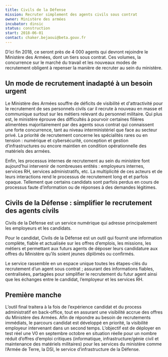 ```yaml
---
title: Civils de la Défense
mission: Recruter simplement des agents civils sous contrat
owner: Ministère des armées
incubator: dinsic
status: construction
start: 2018-06-01
contact: chaker.bejaoui@beta.gouv.fr
---
```


D’ici fin 2018, ce seront près de 4 000 agents qui devront rejoindre le Ministère des Armées, dont un tiers sous contrat. Ces volumes, la concurrence sur le marché du travail et les nouveaux modes de recrutement obligent à repenser la manière de recruter au sein du ministère.

## Un mode de recrutement inadapté à un besoin urgent

Le Ministère des Armées souffre de déficits de visibilité et d'attractivité pour le recrutement de ses personnels civils car il recrute à nouveau en masse et communique surtout sur les métiers relevant du personnel militaire.
Qui plus est, le ministère éprouve des difficultés à pourvoir certaines filières alimentées majoritairement par des agents sous contrat qui connaissent une forte concurrence, tant au niveau interministériel que face au secteur privé. La priorité de recrutement concerne les spécialités rares ou en tension : numérique et cybersécurité, conception et gestion d’infrastructures ou encore maintien en condition opérationnelle des matériels des armées.

Enfin, les processus internes de recrutement au sein du ministère font aujourd’hui intervenir de nombreuses entités : employeurs internes, services RH, services administratifs, etc. La multiplicité de ces acteurs et de leurs interactions rend le processus de recrutement long et et parfois opaque. Tellement que certains candidats sont parfois perdus en cours de processus faute d’information ou de réponses à des demandes légitimes.

## Civils de la Défense : simplifier le recrutement des agents civils

Civils de la Défense est un service numérique qui adresse principalement les employeurs et les candidats. 

Pour le candidat, Civils de la Défense est un outil qui fournit une information complète, fiable et actualisée sur les offres d’emplois, les missions, les métiers et permettant aux futurs agents de  déposer leurs candidature aux offres du Ministère qu’ils soient jeunes diplômés ou confirmés.

Le service rassemble en un espace unique toutes les étapes-clés du recrutement d’un agent sous contrat ; assurant des informations fiables, centralisées, partagées pour simplifier le recrutement du futur agent ainsi que les échanges entre le candidat, l’employeur et les services RH.

## Première manche

L’outil final traitera à la fois de l’expérience candidat et du process administratif en back-office, tout en assurant une visibilité accrue des offres du Ministère des Armées. Afin de répondre au besoin de recrutements immédiats, le parcours candidat est développé en priorité, la visibilité employeur intervenant dans un second temps.
L’objectif est de déployer en test réel une V0 en septembre octobre en situation réelle pour un nombre réduit d’offres d’emploi critiques (informatique, infrastructure/génie civil et maintenance des matériels militaires) pour les services du ministère comme l’Armée de Terre, la DSI, le service d’infrastructure de la Défense.
